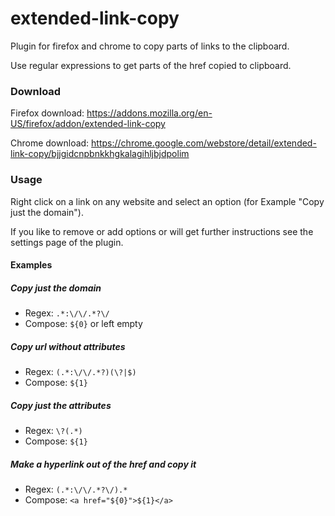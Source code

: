 # extended-link-copy
Plugin for firefox and chrome to copy parts of links to the clipboard.

Use regular expressions to get parts of the href copied to clipboard.

### Download
Firefox download: https://addons.mozilla.org/en-US/firefox/addon/extended-link-copy

Chrome download: https://chrome.google.com/webstore/detail/extended-link-copy/bjjgidcnpbnkkhgkalagihljbjdpolim

### Usage
Right click on a link on any website and select an option (for Example "Copy just the domain").

If you like to remove or add options or will get further instructions see the settings page of the plugin.

#### Examples

##### Copy just the domain
* Regex: ```.*:\/\/.*?\/```
* Compose: ```${0}``` or left empty

##### Copy url without attributes
* Regex: ```(.*:\/\/.*?)(\?|$)```
* Compose: ```${1}```

##### Copy just the attributes
* Regex: ```\?(.*)```
* Compose: ```${1}```

##### Make a hyperlink out of the href and copy it
* Regex: ```(.*:\/\/.*?\/).*```
* Compose: ```<a href="${0}">${1}</a>```
